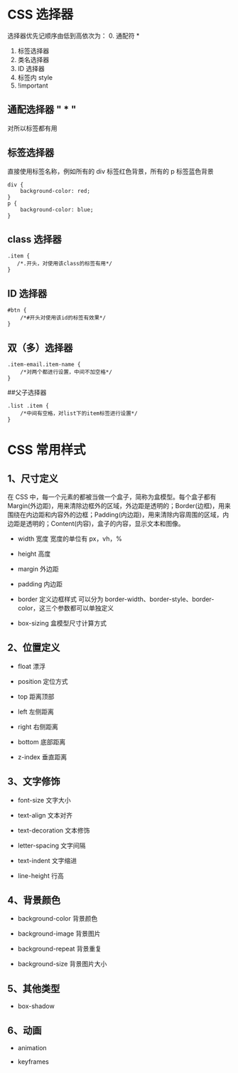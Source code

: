 # CSS 选择器

选择器优先记顺序由低到高依次为：
0. 通配符 *
1. 标签选择器
2. 类名选择器
3. ID 选择器
4. 标签内 style
5. !important

## 通配选择器 " * "

对所以标签都有用

## 标签选择器

直接使用标签名称，例如所有的 div 标签红色背景，所有的 p 标签蓝色背景

```
div {
    background-color: red;
}
p {
    background-color: blue;
}
```

## class 选择器

```
.item {
   /*.开头，对使用该class的标签有用*/
}
```

## ID 选择器

```
#btn {
    /*#开头对使用该id的标签有效果*/
}
```

## 双（多）选择器

```
.item-email.item-name {
    /*对两个都进行设置，中间不加空格*/
}
```

##父子选择器

```
.list .item {
    /*中间有空格，对list下的item标签进行设置*/
}
```

# CSS 常用样式

## 1、尺寸定义

在 CSS 中，每一个元素的都被当做一个盒子，简称为盒模型。每个盒子都有 Margin(外边距)，用来清除边框外的区域，外边距是透明的；Border(边框)，用来围绕在内边距和内容外的边框；Padding(内边距)，用来清除内容周围的区域，内边距是透明的；Content(内容)，盒子的内容，显示文本和图像。

- width 宽度
宽度的单位有 px，vh，%

- height 高度

- margin 外边距

- padding 内边距

- border 定义边框样式
可以分为 border-width、border-style、border-color，这三个参数都可以单独定义

- box-sizing 盒模型尺寸计算方式

## 2、位置定义

- float 漂浮

- position 定位方式

- top 距离顶部

- left 左侧距离

- right 右侧距离

- bottom 底部距离

- z-index 垂直距离

## 3、文字修饰

- font-size 文字大小

- text-align 文本对齐

- text-decoration 文本修饰

- letter-spacing 文字间隔

- text-indent 文字缩进

- line-height 行高

## 4、背景颜色

- background-color 背景颜色

- background-image 背景图片

- background-repeat 背景重复

- background-size 背景图片大小

## 5、其他类型

- box-shadow

## 6、动画

- animation

- keyframes

